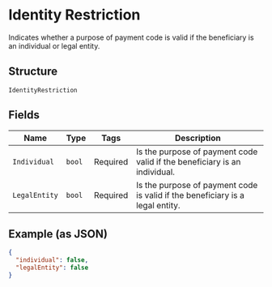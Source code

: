
# Identity Restriction

Indicates whether a purpose of payment code is valid if the beneficiary is an individual or legal entity.

## Structure

`IdentityRestriction`

## Fields

| Name | Type | Tags | Description |
|  --- | --- | --- | --- |
| `Individual` | `bool` | Required | Is the purpose of payment code valid if the beneficiary is an individual. |
| `LegalEntity` | `bool` | Required | Is the purpose of payment code is valid if the beneficiary is a legal entity. |

## Example (as JSON)

```json
{
  "individual": false,
  "legalEntity": false
}
```

